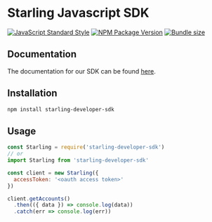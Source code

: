 # Starling Javascript SDK 

[![JavaScript Standard Style](https://img.shields.io/badge/code_style-standard-informational.svg)](https://standardjs.com)
[![NPM Package Version](https://img.shields.io/npm/v/starling-developer-sdk?color=informational)](https://www.npmjs.com/package/starling-developer-sdk)
[![Bundle size](https://img.shields.io/bundlephobia/minzip/starling-developer-sdk?label=size)](https://bundlephobia.com/result?p=starling-developer-sdk@latest)

## Documentation

The documentation for our SDK can be found [here](https://starlingbank.github.io/starling-developer-sdk/).

## Installation

```bash
npm install starling-developer-sdk
```

## Usage

```javascript
const Starling = require('starling-developer-sdk')
// or
import Starling from 'starling-developer-sdk'

const client = new Starling({
  accessToken: '<oauth access token>'
})

client.getAccounts()
  .then(({ data }) => console.log(data))
  .catch(err => console.log(err))
```
